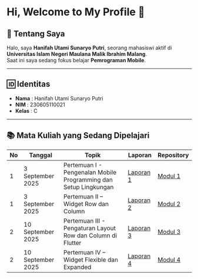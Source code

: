 # Hi, Welcome to My Profile 👋

## 👩 Tentang Saya
Halo, saya **Hanifah Utami Sunaryo Putri**, seorang mahasiswi aktif di **Universitas Islam Negeri Maulana Malik Ibrahim Malang**.  
Saat ini saya sedang fokus belajar **Pemrograman Mobile**.

---

## 🆔 Identitas
- **Nama** : Hanifah Utami Sunaryo Putri  
- **NIM** : 230605110021  
- **Kelas** : C  

---

## 📚 Mata Kuliah yang Sedang Dipelajari
| No | Tanggal          | Topik                                     | Laporan   | Repository |
|----|------------------|-------------------------------------------|-----------|------------|
| 1  | 3 September 2025 | Pertemuan I - Pengenalan Mobile Programming dan Setup Lingkungan    | [Laporan 1](https://docs.google.com/document/d/12arj9jfeEkxrdKmFwC59nV3P4B2v8n3EPrshqCxSekk/edit?pli=1&tab=t.0) | [Modul 1](https://github.com/hanifahifa/PRAKTIKUM_MOBILE/tree/modul-1) |
| 1  | 3 September 2025 | Pertemuan II – Widget Row dan Column | [Laporan 2](https://docs.google.com/document/d/12arj9jfeEkxrdKmFwC59nV3P4B2v8n3EPrshqCxSekk/edit?pli=1&tab=t.m4wj8fkg5kax) | [Modul 2](https://github.com/hanifahifa/PRAKTIKUM_MOBILE/tree/modul-2) |
| 2  | 10 September 2025 | Pertemuan III - Pengaturan Layout Row dan Column di Flutter | [Laporan 3](https://docs.google.com/document/d/12arj9jfeEkxrdKmFwC59nV3P4B2v8n3EPrshqCxSekk/edit?pli=1&tab=t.p4zvsjz5hc40) | [Modul 3](https://github.com/hanifahifa/PRAKTIKUM_MOBILE/tree/modul-3) |
| 2  | 10 September 2025 | Pertemuan IV – Widget Flexible dan Expanded | [Laporan 4](https://docs.google.com/document/d/12arj9jfeEkxrdKmFwC59nV3P4B2v8n3EPrshqCxSekk/edit?pli=1&tab=t.5os6dzski54d) | [Modul 4](https://github.com/hanifahifa/PRAKTIKUM_MOBILE/tree/modul-4) |
